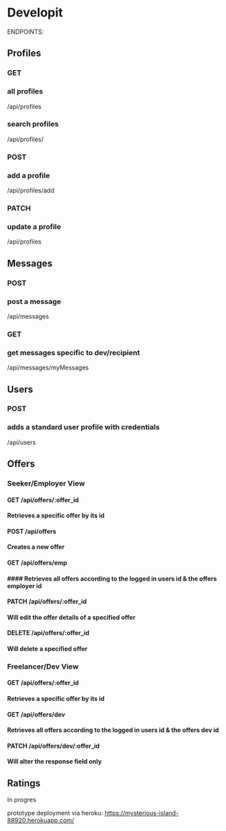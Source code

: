 # Developit

ENDPOINTS:

## Profiles

### GET

### all profiles

/api/profiles

### search profiles

/api/profiles/

### POST

### add a profile

/api/profiles/add

### PATCH

### update a profile

/api/profiles

## Messages

### POST

### post a message

/api/messages

### GET

### get messages specific to dev/recipient

/api/messages/myMessages

## Users

### POST

### adds a standard user profile with credentials

/api/users

## Offers

### Seeker/Employer View

#### GET /api/offers/:offer_id

#### Retrieves a specific offer by its id

#### POST /api/offers

#### Creates a new offer

#### GET /api/offers/emp

#### #### Retrieves all offers according to the logged in users id & the offers employer id

#### PATCH /api/offers/:offer_id

#### Will edit the offer details of a specified offer

#### DELETE /api/offers/:offer_id

#### Will delete a specified offer

### Freelancer/Dev View

#### GET /api/offers/:offer_id

#### Retrieves a specific offer by its id

#### GET /api/offers/dev

#### Retrieves all offers according to the logged in users id & the offers dev id

#### PATCH /api/offers/dev/:offer_id

#### Will alter the response field only

## Ratings

In progres

prototype deployment via heroku:
https://mysterious-island-88920.herokuapp.com/
